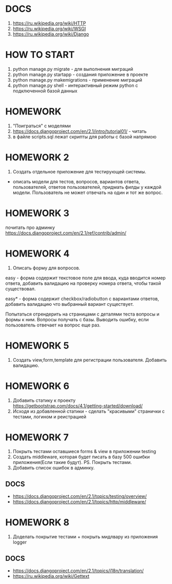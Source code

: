 # DOCS
1. https://ru.wikipedia.org/wiki/HTTP
2. https://ru.wikipedia.org/wiki/WSGI
3. https://ru.wikipedia.org/wiki/Django


# HOW TO START
1. python manage.py migrate  - для выполнения миграций
2. python manage.py startapp <name> - создания приложение в проекте
3. python manage.py makemigrations - применение миграций
4. python manage.py shell - интерактивный режим python с подключенной базой данных


# HOMEWORK
1. "Поиграться" с моделями
2. https://docs.djangoproject.com/en/2.1/intro/tutorial01/ - читать
3. в файле scripts.sql лежат скрипты для работы с базой напрямою

# HOMEWORK 2
1. Создать отдельное приложение для тестирующей системы.
- описать модели для тестов, вопросов, вариантов ответа, пользователей, 
ответов пользователей, придмать филды у каждой модели. Пользователь не может отвечать на один и тот же вопрос.

# HOMEWORK 3
почитать про админку https://docs.djangoproject.com/en/2.1/ref/contrib/admin/

# HOMEWORK 4
1. Описать форму для вопросов. 

easy - форма содержит текстовое поле для ввода, куда вводится номер ответа,
добавить валидацию на проверку номера ответа, чтобы такой существовал.

easy* - форма содержит checkbox/radiobutton с вариантами ответов, добавить валидацию
что выбранный вариант существует.

Попытаться отрендерить на страницами с деталями теста вопросы и формы к ним. Вопросы получать с базы.
Выводить ошибку, если пользователь отвечает на вопрос еще раз.

# HOMEWORK 5
1. Создать view,form,template для регистрации пользователя. Добавить валидацию.

# HOMEWORK 6
1. Добавить статику к проекту
https://getbootstrap.com/docs/4.1/getting-started/download/
2. Исходя из добавленной статики - сделать "красивыми" странички с тестами, логином и реистрацией


# HOMEWORK 7
1. Покрыть тестами оставшиеся forms & view в приложении testing
2. Создать middleware, которая будет писать в базу 500 ошибки приложения(Если такие будут). PS. Покрыть тестами.
3. Добавить список ошибок в админку.

## DOCS
 - https://docs.djangoproject.com/en/2.1/topics/testing/overview/
 - https://docs.djangoproject.com/en/2.1/topics/http/middleware/
 
 
 # HOMEWORK 8
 1. Доделать покрытие тестами + покрыть мидлвару из приложения logger
 
 ## DOCS
 - https://docs.djangoproject.com/en/2.1/topics/i18n/translation/
 - https://ru.wikipedia.org/wiki/Gettext
